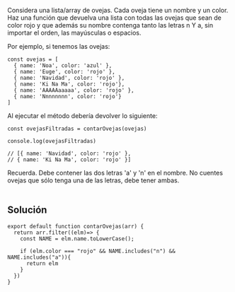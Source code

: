 Considera una lista/array de ovejas. Cada oveja tiene un nombre y un color. Haz una función que devuelva una lista con todas las ovejas que sean de color rojo y que además su nombre contenga tanto las letras n Y a, sin importar el orden, las mayúsculas o espacios.

Por ejemplo, si tenemos las ovejas:

    const ovejas = [
      { name: 'Noa', color: 'azul' },
      { name: 'Euge', color: 'rojo' },
      { name: 'Navidad', color: 'rojo' },
      { name: 'Ki Na Ma', color: 'rojo'},
      { name: 'AAAAAaaaaa', color: 'rojo' },
      { name: 'Nnnnnnnn', color: 'rojo'}
    ]

Al ejecutar el método debería devolver lo siguiente:

    const ovejasFiltradas = contarOvejas(ovejas)

    console.log(ovejasFiltradas)

    // [{ name: 'Navidad', color: 'rojo' },
    // { name: 'Ki Na Ma', color: 'rojo' }]

Recuerda. Debe contener las dos letras 'a' y 'n' en el nombre. No cuentes ovejas que sólo tenga una de las letras, debe tener ambas. <br ><br >

## **Solución**

    export default function contarOvejas(arr) {
      return arr.filter((elm)=> {
        const NAME = elm.name.toLowerCase();

        if (elm.color === "rojo" && NAME.includes("n") && NAME.includes("a")){
          return elm
        }
      })
    }
